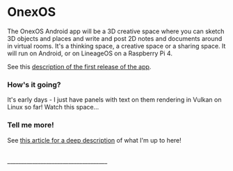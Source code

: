 
# OnexOS

The OnexOS Android app will be a 3D creative space where you can sketch 3D objects and
places and write and post 2D notes and documents around in virtual rooms. It's a
thinking space, a creative space or a sharing space. It will run on Android, or on
LineageOS on a Raspberry Pi 4.

See this [description of the first release of the app](README-App.md).

### How's it going?

It's early days - I just have panels with text on them rendering in Vulkan on Linux so
far! Watch this space...

### Tell me more!

See <a href="http://object.network/index-meta-web.html">this article for a deep
description</a> of what I'm up to here!


<br/>
____________________________________




